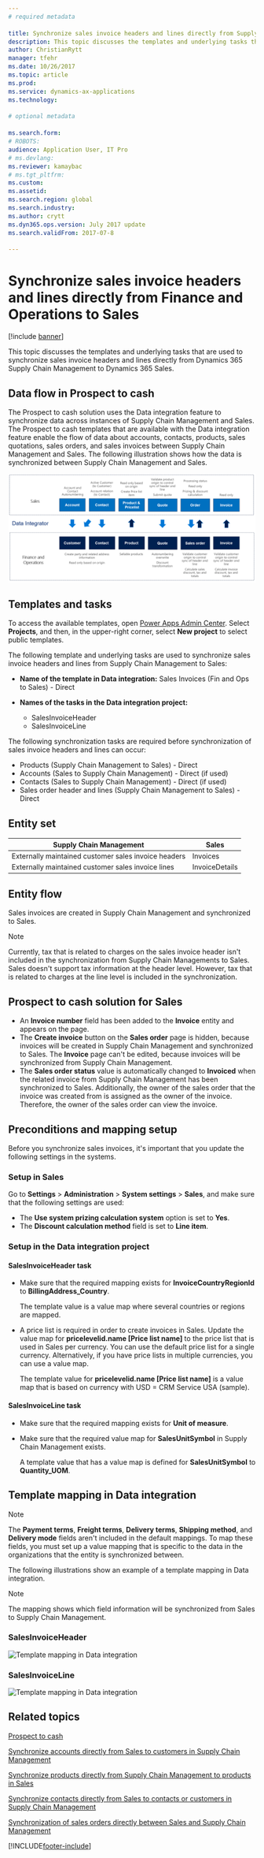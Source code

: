 ```yaml
---
# required metadata

title: Synchronize sales invoice headers and lines directly from Supply Chain Management to Sales
description: This topic discusses the templates and underlying tasks that are used to synchronize sales invoice headers and lines directly from Dynamics 365 Supply Chain Management to Dynamics 365 Sales. 
author: ChristianRytt
manager: tfehr
ms.date: 10/26/2017
ms.topic: article
ms.prod: 
ms.service: dynamics-ax-applications
ms.technology: 

# optional metadata

ms.search.form: 
# ROBOTS: 
audience: Application User, IT Pro
# ms.devlang: 
ms.reviewer: kamaybac
# ms.tgt_pltfrm: 
ms.custom: 
ms.assetid: 
ms.search.region: global
ms.search.industry: 
ms.author: crytt
ms.dyn365.ops.version: July 2017 update 
ms.search.validFrom: 2017-07-8

---
```


# Synchronize sales invoice headers and lines directly from Finance and Operations to Sales

[!include [banner](../includes/banner.md)]

This topic discusses the templates and underlying tasks that are used to synchronize sales invoice headers and lines directly from Dynamics 365 Supply Chain Management to Dynamics 365 Sales.

## Data flow in Prospect to cash

The Prospect to cash solution uses the Data integration feature to synchronize data across instances of Supply Chain Management and Sales. The Prospect to cash templates that are available with the Data integration feature enable the flow of data about accounts, contacts, products, sales quotations, sales orders, and sales invoices between Supply Chain Management and Sales. The following illustration shows how the data is synchronized between Supply Chain Management and Sales.

[![Data flow in Prospect to cash](./media/prospect-to-cash-data-flow.png)](./media/prospect-to-cash-data-flow.png)

## Templates and tasks

To access the available templates, open [Power Apps Admin Center](https://preview.admin.powerapps.com/dataintegration). Select **Projects**, and then, in the upper-right corner, select **New project** to select public templates.

The following template and underlying tasks are used to synchronize sales invoice headers and lines from Supply Chain Management to Sales:

- **Name of the template in Data integration:** Sales Invoices (Fin and Ops to Sales) - Direct
- **Names of the tasks in the Data integration project:**

    - SalesInvoiceHeader
    - SalesInvoiceLine

The following synchronization tasks are required before synchronization of sales invoice headers and lines can occur:

- Products (Supply Chain Management to Sales) - Direct
- Accounts (Sales to Supply Chain Management) - Direct (if used)
- Contacts (Sales to Supply Chain Management) - Direct (if used)
- Sales order header and lines (Supply Chain Management to Sales) - Direct

## Entity set

| Supply Chain Management                              | Sales          |
|------------------------------------------------------|----------------|
| Externally maintained customer sales invoice headers | Invoices       |
| Externally maintained customer sales invoice lines   | InvoiceDetails |

## Entity flow

Sales invoices are created in Supply Chain Management and synchronized to Sales.

> [!NOTE]
> Currently, tax that is related to charges on the sales invoice header isn't included in the synchronization from Supply Chain Managements to Sales. Sales doesn't support tax information at the header level. However, tax that is related to charges at the line level is included in the synchronization.

## Prospect to cash solution for Sales

- An **Invoice number** field has been added to the **Invoice** entity and appears on the page.
- The **Create invoice** button on the **Sales order** page is hidden, because invoices will be created in Supply Chain Management and synchronized to Sales. The **Invoice** page can't be edited, because invoices will be synchronized from Supply Chain Management.
- The **Sales order status** value is automatically changed to **Invoiced** when the related invoice from Supply Chain Management has been synchronized to Sales. Additionally, the owner of the sales order that the invoice was created from is assigned as the owner of the invoice. Therefore, the owner of the sales order can view the invoice.

## Preconditions and mapping setup

Before you synchronize sales invoices, it's important that you update the following settings in the systems.

### Setup in Sales

Go to **Settings** > **Administration** > **System settings** > **Sales**, and make sure that the following settings are used:

- The **Use system prizing calculation system** option is set to **Yes**.
- The **Discount calculation method** field is set to **Line item**.

### Setup in the Data integration project

#### SalesInvoiceHeader task

- Make sure that the required mapping exists for **InvoiceCountryRegionId** to **BillingAddress\_Country**.

    The template value is a value map where several countries or regions are mapped.

- A price list is required in order to create invoices in Sales. Update the value map for **pricelevelid.name \[Price list name\]** to the price list that is used in Sales per currency. You can use the default price list for a single currency. Alternatively, if you have price lists in multiple currencies, you can use a value map.

    The template value for **pricelevelid.name \[Price list name\]** is a value map that is based on currency with USD = CRM Service USA (sample).  
    
#### SalesInvoiceLine task

- Make sure that the required mapping exists for **Unit of measure**.
- Make sure that the required value map for **SalesUnitSymbol** in Supply Chain Management exists.

    A template value that has a value map is defined for **SalesUnitSymbol** to **Quantity\_UOM**.

## Template mapping in Data integration

> [!NOTE]
> The **Payment terms**, **Freight terms**, **Delivery terms**, **Shipping method**, and **Delivery mode** fields aren't included in the default mappings. To map these fields, you must set up a value mapping that is specific to the data in the organizations that the entity is synchronized between.

The following illustrations show an example of a template mapping in Data integration. 

> [!NOTE]
> The mapping shows which field information will be synchronized from Sales to Supply Chain Management.

### SalesInvoiceHeader

![Template mapping in Data integration](./media/sales-invoice-direct-template-mapping-data-integrator-1.png)

### SalesInvoiceLine

![Template mapping in Data integration](./media/sales-invoice-direct-template-mapping-data-integrator-2.png)



## Related topics

[Prospect to cash](prospect-to-cash.md)

[Synchronize accounts directly from Sales to customers in Supply Chain Management](accounts-template-mapping-direct.md)

[Synchronize products directly from Supply Chain Management to products in Sales](products-template-mapping-direct.md)

[Synchronize contacts directly from Sales to contacts or customers in Supply Chain Management](contacts-template-mapping-direct.md)

[Synchronization of sales orders directly between Sales and Supply Chain Management](sales-order-template-mapping-direct-two-ways.md)


[!INCLUDE[footer-include](../../includes/footer-banner.md)]